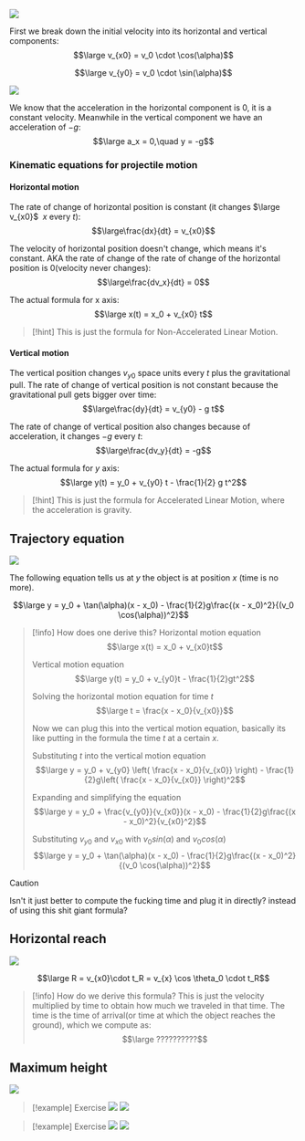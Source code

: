 ![](../z_images/Immagine%20WhatsApp%202024-03-04%20ore%2009.16.46_cac8eb0e.jpg)

First we break down the initial velocity into its horizontal and vertical components:
$$\large v_{x0} = v_0 \cdot \cos(\alpha)$$

$$\large v_{y0} = v_0 \cdot \sin(\alpha)$$

![](../z_images/Pasted%20image%2020240319152904.png)

We know that the acceleration in the horizontal component is 0, it is a constant velocity. Meanwhile in the vertical component we have an acceleration of $-g$:
$$\large a_x = 0,\quad y = -g$$

### Kinematic equations for projectile motion

#### Horizontal motion
The rate of change of horizontal position is constant (it changes $\large v_{x0}$ $\;x$ every $t$):
$$\large\frac{dx}{dt} = v_{x0}$$

The velocity of horizontal position doesn't change, which means it's constant.
AKA the rate of change of the rate of change of the horizontal position is 0(velocity never changes):
$$\large\frac{dv_x}{dt} = 0$$

The actual formula for x axis:
$$\large x(t) = x_0 + v_{x0} t$$

> [!hint]
> This is just the formula for Non-Accelerated Linear Motion.

#### Vertical motion
The vertical position changes $v_{y0}$ space units every $t$ plus the gravitational pull.
The rate of change of vertical position is not constant because the gravitational pull gets bigger over time:
$$\large\frac{dy}{dt} = v_{y0} - g t$$

The rate of change of vertical position also changes because of acceleration, it changes $-g$ every $t$:
$$\large\frac{dv_y}{dt} = -g$$

The actual formula for $y$ axis:
$$\large y(t) = y_0 + v_{y0} t - \frac{1}{2} g t^2$$

> [!hint]
> This is just the formula for Accelerated Linear Motion, where the acceleration is gravity.


## Trajectory equation

![](../z_images/Immagine%20WhatsApp%202024-03-04%20ore%2009.24.35_58d72c74.jpg)

The following equation tells us at $y$ the object is at position $x$ (time is no more).

$$\large y = y_0 + \tan(\alpha)(x - x_0) - \frac{1}{2}g\frac{(x - x_0)^2}{(v_0 \cos(\alpha))^2}$$

> [!info] How does one derive this?
> Horizontal motion equation
$$\large x(t) = x_0 + v_{x0}t$$
>
> Vertical motion equation
$$\large y(t) = y_0 + v_{y0}t - \frac{1}{2}gt^2$$
>
> Solving the horizontal motion equation for time $t$
$$\large t = \frac{x - x_0}{v_{x0}}$$
>
>Now we can plug this into the vertical motion equation, basically its like putting in the formula the time $t$ at a certain $x$.
>
>Substituting $t$ into the vertical motion equation
$$\large y = y_0 + v_{y0} \left( \frac{x - x_0}{v_{x0}} \right) - \frac{1}{2}g\left( \frac{x - x_0}{v_{x0}} \right)^2$$
>
> Expanding and simplifying the equation
$$\large y = y_0 + \frac{v_{y0}}{v_{x0}}(x - x_0) - \frac{1}{2}g\frac{(x - x_0)^2}{v_{x0}^2}$$
>
> Substituting $v_{y0}$ and $v_{x0}$ with $v_0 sin(\alpha)$ and $v_0 cos(\alpha)$
$$\large y = y_0 + \tan(\alpha)(x - x_0) - \frac{1}{2}g\frac{(x - x_0)^2}{(v_0 \cos(\alpha))^2}$$

> [!caution]
> Isn't it just better to compute the fucking time and plug it in directly? instead of using this shit giant formula?


## Horizontal reach

![](../z_images/Immagine%20WhatsApp%202024-03-04%20ore%2009.30.33_4b89e48d.jpg)

$$\large R = v_{x0}\cdot t_R = v_{x} \cos \theta_0 \cdot t_R$$

> [!info] How do we derive this formula?
> This is just the velocity multiplied by time to obtain how much we traveled in that time.
> The time is the time of arrival(or time at which the object reaches the ground), which we compute as:
> $$\large ??????????$$

## Maximum height

![](../z_images/Immagine%20WhatsApp%202024-03-04%20ore%2009.35.22_f4726dd5.jpg)


> [!example] Exercise
> ![](../z_images/Immagine%20WhatsApp%202024-03-04%20ore%2010.05.58_7492ee1c.jpg)
> ![](../z_images/Immagine%20WhatsApp%202024-03-04%20ore%2010.19.34_e137f933.jpg)

> [!example] Exercise
> ![](../z_images/Immagine%20WhatsApp%202024-03-04%20ore%2010.24.31_ace8d80e.jpg)
> ![](../z_images/Immagine%20WhatsApp%202024-03-04%20ore%2011.02.24_7ef08cf9.jpg)
